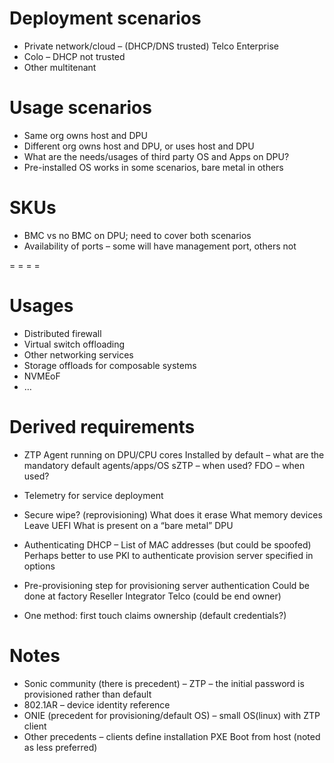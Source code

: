 # Deployment scenarios

- Private network/cloud – (DHCP/DNS trusted)
               Telco
               Enterprise
- Colo – DHCP not trusted
- Other multitenant

# Usage scenarios

- Same org owns host and DPU
- Different org owns host and DPU, or uses host and DPU
- What are the needs/usages of third party OS and Apps on DPU?
- Pre-installed OS works in some scenarios, bare metal in others

# SKUs
- BMC vs no BMC on DPU; need to cover both scenarios
- Availability of ports – some will have management port, others not

= = = =

# Usages

- Distributed firewall
- Virtual switch offloading
- Other networking services
- Storage offloads for composable systems
- NVMEoF
- …

# Derived requirements

- ZTP
               Agent running on DPU/CPU cores
               Installed by default – what are the mandatory default agents/apps/OS 
               sZTP – when used?
               FDO – when used? 
- Telemetry for service deployment
- Secure wipe? (reprovisioning) 
               What does it erase
                              What memory devices
               Leave UEFI
                              What is present on a “bare metal” DPU

- Authenticating DHCP –
               List of MAC addresses (but could be spoofed)
               Perhaps better to use PKI to authenticate provision server specified in options
- Pre-provisioning step for provisioning server authentication
               Could be done at factory
               Reseller
               Integrator
               Telco (could be end owner)
- One method: first touch claims ownership (default credentials?)

# Notes
- Sonic community (there is precedent) – ZTP – the initial password is provisioned rather than default
- 802.1AR – device identity reference
- ONIE (precedent for provisioning/default OS) – small OS(linux) with ZTP client
- Other precedents – clients define installation
               PXE
               Boot from host (noted as less preferred)

